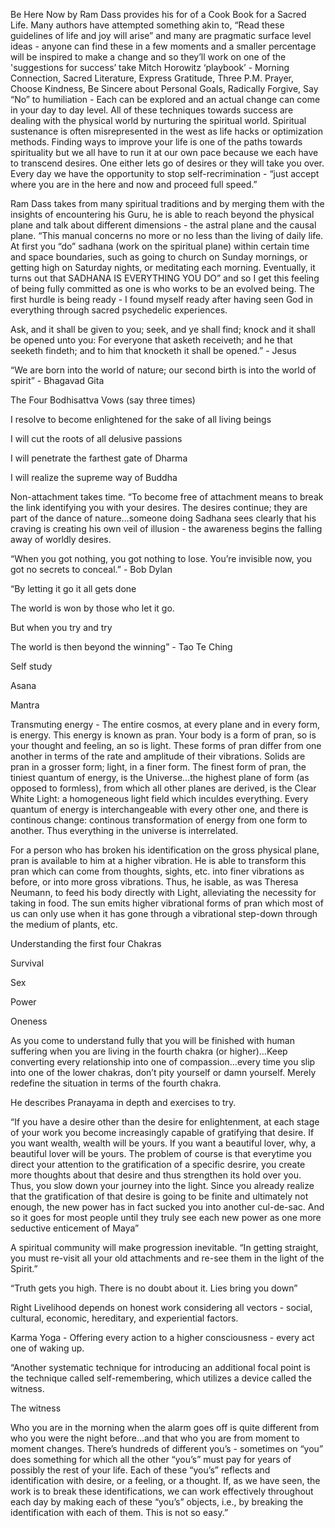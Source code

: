 Be Here Now by Ram Dass provides his for of a Cook Book for a Sacred Life. Many authors have attempted something akin to, “Read these guidelines of life and joy will arise” and many are pragmatic surface level ideas - anyone can find these in a few moments and a smaller percentage will be inspired to make a change and so they’ll work on one of the 'suggestions for success’ take Mitch Horowitz ‘playbook’ - Morning Connection, Sacred Literature, Express Gratitude, Three P.M. Prayer, Choose Kindness, Be Sincere about Personal Goals, Radically Forgive, Say “No” to humiliation - Each can be explored and an actual change can come in your day to day level. All of these techniques towards success are dealing with the physical world by nurturing the spiritual world. Spiritual sustenance is often misrepresented in the west as life hacks or optimization methods. Finding ways to improve your life is one of the paths towards spirituality but we all have to run it at our own pace because we each have to transcend desires. One either lets go of desires or they will take you over. Every day we have the opportunity to stop self-recrimination - “just accept where you are in the here and now and proceed full speed.”

Ram Dass takes from many spiritual traditions and by merging them with the insights of encountering his Guru, he is able to reach beyond the physical plane and talk about different dimensions - the astral plane and the causal plane.  “This manual concerns no more or no less than the living of daily life. At first you “do” sadhana (work on the spiritual plane) within certain time and space boundaries, such as going to church on Sunday mornings, or getting high on Saturday nights, or meditating each morning. Eventually, it turns out that SADHANA IS EVERYTHING YOU DO” and so I get this feeling of being fully committed as one is who works to be an evolved being. The first hurdle is being ready - I found myself ready after having seen God in everything through sacred psychedelic experiences. 

Ask, and it shall be given to you; seek, and ye shall find; knock and it shall be opened unto you: For everyone that asketh receiveth; and he that seeketh findeth; and to him that knocketh it shall be opened.” - Jesus

“We are born into the world of nature; our second birth is into the world of spirit” - Bhagavad Gita

The Four Bodhisattva Vows (say three times)

I resolve to become enlightened for the sake of all living beings

I will cut the roots of all delusive passions

I will penetrate the farthest gate of Dharma

I will realize the supreme way of Buddha

Non-attachment takes time. “To become free of attachment means to break the link identifying you with your desires. The desires continue; they are part of the dance of nature…someone doing Sadhana sees clearly that his craving is creating his own veil of illusion - the awareness begins the falling away of worldly desires. 

“When you got nothing, you got nothing to lose. You’re invisible now, you got no secrets to conceal.” - Bob Dylan

“By letting it go it all gets done

The world is won by those who let it go.

But when you try and try

The world is then beyond the winning” - Tao Te Ching

Self study

Asana 

Mantra

Transmuting energy - The entire cosmos, at every plane and in every form, is energy. This energy is known as pran. Your body is a form of pran, so is your thought and feeling, an so is light. These forms of pran differ from one another in terms of the rate and amplitude of their vibrations. Solids are pran in a grosser form; light, in a finer form. The finest form of pran, the tiniest quantum of energy, is the Universe…the highest plane of form (as opposed to formless), from which all other planes are derived, is the Clear White Light: a homogeneous light field which inculdes everything. Every quantum of energy is interchangeable with every other one, and there is continous change: continous transformation of energy from one form to another. Thus everything in the universe is interrelated. 

For a person who has broken his identification on the gross physical plane, pran is available to him at a higher vibration. He is able to transform this pran which can come from thoughts, sights, etc. into finer vibrations as before, or into more gross vibrations. Thus, he isable, as was Theresa Neumann, to feed his body directly with Light, alleviating the necessity for taking in food. The sun emits higher vibrational forms of pran which most of us can only use when it has gone through a vibrational step-down through the medium of plants, etc. 

Understanding the first four Chakras

Survival

Sex

Power

Oneness

As you come to understand fully that you will be finished with human suffering when you are living in the fourth chakra (or higher)…Keep converting every relationship into one of compassion…every time you slip into one of the lower chakras, don’t pity yourself or damn yourself. Merely redefine the situation in terms of the fourth chakra.

He describes Pranayama in depth and exercises to try. 

“If you have a desire other than the desire for enlightenment, at each stage of your work you become increasingly capable of gratifying that desire. If you want wealth, wealth will be yours. If you want a beautiful lover, why, a beautiful lover will be yours. The problem of course is that everytime you direct your attention to the gratification of a specific desrire, you create more thoughts about that desire and thus strengthen its hold over you. Thus, you slow down your journey into the light. Since you already realize that the gratification of that desire is going to be finite and ultimately not enough, the new power has in fact sucked you into another cul-de-sac. And so it goes for most people until they truly see each new power as one more seductive enticement of Maya”

A spiritual community will make progression inevitable. “In getting straight, you must re-visit all your old attachments and re-see them in the light of the Spirit.”

“Truth gets you high. There is no doubt about it. Lies bring you down” 

Right Livelihood depends on honest work considering all vectors - social, cultural, economic, hereditary, and experiential factors.

Karma Yoga - Offering every action to a higher consciousness - every act one of waking up. 

“Another systematic technique for introducing an additional focal point is the technique called self-remembering, which utilizes a device called the witness. 

The witness

Who you are in the morning when the alarm goes off is quite different from who you were the night before…and that who you are from moment to moment changes. There’s hundreds of different you’s - sometimes on “you” does something for which all the other “you’s” must pay for years of possibly the rest of your life. Each of these “you’s” reflects and identification with desire, or a feeling, or a thought. If, as we have seen, the work is to break these identifications, we can work effectively throughout each day by making each of these “you’s” objects, i.e., by breaking the identification with each of them. This is not so easy.”

